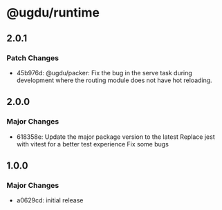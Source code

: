 # @ugdu/runtime

## 2.0.1

### Patch Changes

- 45b976d: @ugdu/packer: Fix the bug in the serve task during development where the routing module does not have hot reloading.

## 2.0.0

### Major Changes

- 618358e: Update the major package version to the latest
  Replace jest with vitest for a better test experience
  Fix some bugs

## 1.0.0

### Major Changes

- a0629cd: initial release
